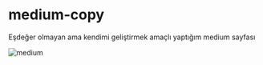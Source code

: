 # medium-copy

Eşdeğer olmayan ama kendimi geliştirmek amaçlı yaptığım medium sayfası

![medium](https://user-images.githubusercontent.com/61933224/114242761-1ca95100-9994-11eb-986f-5de9ee6f005d.gif)
